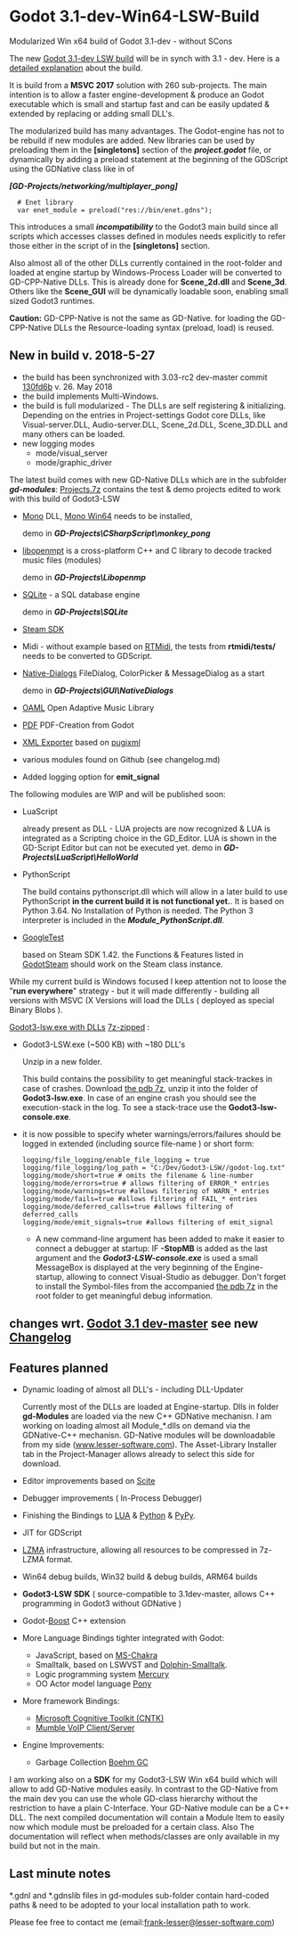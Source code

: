 # Godot 3.1-dev-Win64-LSW-Build
Modularized Win x64 build of Godot 3.1-dev - without SCons

The new [Godot 3.1-dev LSW build](https://github.com/frank-lesser/Godot3-Win64-LSW-Build/blob/master/Godot3.1dev-dllbuild-lsw-Win64.7z) will be in synch with 3.1 - dev. Here is a [detailed explanation](https://github.com/frank-lesser/Godot3-Win64-LSW-Build/blob/master/changelog.md) about the build.


It is build from a **MSVC 2017** solution with 260 sub-projects.
The main intention is to allow a faster engine-development & produce an Godot executable which is small and startup fast and can be easily updated & extended by replacing or adding small DLL's.

The modularized build has many advantages. The Godot-engine has not to be rebuild if new modules are added. New libraries can be used by preloading them in the **[singletons]** section of the ***project.godot*** file, or dynamically by adding a preload statement at the beginning of the GDScript using the GDNative class like in
 of

***[GD-Projects/networking/multiplayer_pong]***

      # Enet library
      var enet_module = preload("res://bin/enet.gdns");

This introduces a small ***incompatibility*** to the Godot3 main build since all scripts which accesses classes defined in modules needs explicitly to refer those either in the script of in the **[singletons]** section.

Also almost all of the other DLLs currently contained in the root-folder and loaded at engine startup by Windows-Process Loader will be converted to GD-CPP-Native DLLs. This is already done for **Scene_2d.dll** and **Scene_3d**. Others like the **Scene_GUI** will be dynamically loadable soon, enabling small sized Godot3 runtimes.

**Caution:** GD-CPP-Native is not the same as GD-Native. for loading the GD-CPP-Native DLLs the Resource-loading syntax (preload, load) is reused.

## New in build v. 2018-5-27

+ the build has been synchronized with 3.03-rc2 dev-master commit [130fd6b](https://github.com/godotengine/godot/commit/130fd6bcb88d7b297b13c3ed20a715b5ab9cce47) v. 26. May 2018
+ the build implements Multi-Windows.
+ the build is full modularized - The DLLs are self registering & initializing. Depending on the entries in Project-settings Godot core DLLs, like Visual-server.DLL, Audio-server.DLL, Scene_2d.DLL, Scene_3D.DLL and many others can be loaded.
+ new logging modes
  + mode/visual_server
  + mode/graphic_driver


The latest build comes with new GD-Native DLLs which are in the subfolder ***gd-modules***: [Projects.7z](https://github.com/frank-lesser/Godot3-Win64-LSW-Build/blob/master/GD-Projects.7z) contains the test & demo projects edited to work with this build of Godot3-LSW

+ [Mono](https://github.com/mono) DLL, 
  [Mono Win64](https://download.mono-project.com/archive/5.10.0/windows-installer/mono-5.10.0.160-x64-0.msi) needs to be installed, 

  demo in ***GD-Projects\CSharpScript\monkey_pong***

+ [libopenmpt](https://lib.openmpt.org/libopenmpt) is a cross-platform C++ and C library to decode tracked music files (modules)
  
  demo in ***GD-Projects\Libopenmp***

+ [SQLite](https://sqlite.org/) - a SQL database engine 

  demo in ***GD-Projects\SQLite***

+ [Steam SDK](https://partner.steamgames.com/doc/sdk)

+ Midi - without example based on [RTMidi](https://github.com/thestk/rtmidi), the tests from **rtmidi/tests/** needs to be converted to GDScript.
+ [Native-Dialogs](https://github.com/GodotExplorer/NativeDialogs) FileDialog, ColorPicker & MessageDialog  as a start

  demo in ***GD-Projects\GUI\NativeDialogs***
+ [OAML](https://github.com/oamldev/oaml) Open Adaptive Music Library
+ [PDF](https://github.com/resultant-gamedev/GD-PDF) PDF-Creation from Godot
+ [XML Exporter](https://github.com/GodotExplorer/pugixml/tree/master/pugixml) based on [pugixml](https://pugixml.org)
+ various modules found on Github (see changelog.md)
+ Added logging option for **emit_signal**

The following modules are WIP and will be published soon:
+ LuaScript

  already present as DLL - LUA projects are now recognized & LUA is integrated as a Scripting choice in the GD_Editor. LUA is shown in the GD-Script Editor but can not be executed yet.
  demo in ***GD-Projects\LuaScript\HelloWorld***

+ PythonScript
  
  The build contains pythonscript.dll which will allow in a later build to use PythonScript **in the current build it is not functional yet.**.
  It is based on Python 3.64. No Installation of Python is needed. The Python 3 interpreter is included in the ***Module_PythonScript.dll***.

+ [GoogleTest](https://github.com/google/googletest)

  based on Steam SDK 1.42.
  the Functions & Features listed in [GodotSteam](https://gramps.github.io/GodotSteam/) should work on the Steam class instance.

While my current build is Windows focused I keep attention not to loose the "**run everywhere**" strategy - but it will made differently - building all versions with MSVC (X Versions will load the DLLs ( deployed as special Binary Blobs ).

[Godot3-lsw.exe with DLLs](https://github.com/frank-lesser/Godot3-Win64-LSW-Build/blob/master/Godot3.1dev-dllbuild-lsw-Win64.7z) [7z-zipped](http://7-zip.org/download.html) :
+ Godot3-LSW.exe (~500 KB) with ~180 DLL's

  Unzip in a new folder. 

  This build contains the possibility to get meaningful stack-trackes in case of crashes.
Download [the pdb 7z](https://github.com/frank-lesser/Godot3-Win64-LSW-Build/blob/master/Godot3.1dev-dllbuild-lsw-Win64-pdb.7z), unzip it into the folder of **Godot3-lsw.exe**. In case of an engine crash you should see the execution-stack in the log.
To see a stack-trace use the **Godot3-lsw-console.exe**.

+ it is now possible to specify wheter warnings/errors/failures should be logged in extended (including source file-name ) or short form:

      logging/file_logging/enable_file_logging = true
      logging/file_logging/log_path = "C:/Dev/Godot3-LSW//godot-log.txt"
      logging/mode/short=true # omits the filename & line-number
      logging/mode/errors=true # allows filtering of ERROR_* entries
      logging/mode/warnings=true #allows filtering of WARN_* entries
      logging/mode/fails=true #allows filtering of FAIL_* entries
      logging/mode/deferred_calls=true #allows filtering of deferred_calls
      logging/mode/emit_signals=true #allows filtering of emit_signal

  + A new command-line argument has been added to make it easier to connect a debugger at startup: IF **-StopMB** is added as the last argument and the ***Godot3-LSW-console.exe*** is used a small MessageBox is displayed at the very beginning of the Engine-startup, allowing to connect Visual-Studio as debugger. Don't forget to install the Symbol-files from the accompanied [the pdb 7z](https://github.com/frank-lesser/Godot3-Win64-LSW-Build/blob/master/Godot3.1dev-dllbuild-lsw-Win64-pdb.7z) in the root folder to get meaningful debug information.


## changes wrt. [Godot 3.1 dev-master](https://github.com/godotengine/godot) see new [Changelog](https://github.com/frank-lesser/Godot3-Win64-LSW-Build/blob/master/changlog.md)

## Features planned
+ Dynamic loading of almost all DLL's - including DLL-Updater

  Currently most of the DLLs are loaded at Engine-startup.
  Dlls in folder **gd-Modules** are loaded via the new C++ GDNative mechanisn. I am working on loading almost all Module_*.dlls on demand via the GDNative-C++ mechanisn. GD-Native modules will be downloadable from my side (www.lesser-software.com). The Asset-Library Installer tab in the Project-Manager allows already to select this side for download.

+ Editor improvements based on [Scite](www.scintilla.org)
+ Debugger improvements ( In-Process Debugger)
+ Finishing the Bindings to [LUA](https://www.lua.org) & [Python](https://www.python.org) & [PyPy](http://pypy.org).
+ JIT for GDScript
+ [LZMA](https://www.7-zip.org/sdk.html) infrastructure, allowing all resources to be compressed in 7z-LZMA format.
+ Win64 debug builds, Win32 build & debug builds, ARM64 builds
+ **Godot3-LSW SDK** ( source-compatible to 3.1dev-master, allows C++ programming in Godot3 without GDNative )
+ Godot-[Boost](http://www.boost.org) C++ extension

+ More Language Bindings tighter integrated with Godot:
  + JavaScript, based on [MS-Chakra](https://github.com/frank-lesser/ChakraCore)
  + Smalltalk, based on LSWVST and [Dolphin-Smalltalk](https://github.com/dolphinsmalltalk/Dolphin).
  + Logic programming system [Mercury](https://github.com/Mercury-Language/mercury)
  + OO Actor model language [Pony](https://github.com/ponylang)

+ More framework Bindings:
  + [Microsoft Cognitive Toolkit (CNTK)](https://github.com/Microsoft/CNTK)
  + [Mumble VoIP Client/Server](https://github.com/mumble-voip/mumble)

+ Engine Improvements:

  + Garbage Collection [Boehm GC](http://www.hboehm.info/gc)

I am working also on a **SDK** for my Godot3-LSW Win x64 build which will allow to add GD-Native modules easily. In contrast to the GD-Native from the main dev you can use the whole GD-class hierarchy without the restriction to have a plain C-Interface. Your GD-Native module can be a C++ DLL.
The next compiled documentation will contain a Module Item to easily now which module must be preloaded for a certain class. Also The documentation will reflect when methods/classes are only available in my build but not in the main.

## Last minute notes
*.gdnl and *.gdnslib files in gd-modules sub-folder contain hard-coded paths & need to be adopted to your local installation path to work.

Please fee free to contact me (email:frank-lesser@lesser-software.com)